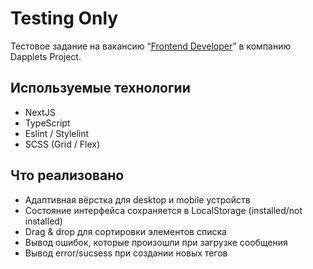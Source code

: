 # Testing Only 

Тестовое задание на вакансию “[Frontend Developer](https://docs.google.com/document/d/1A67hVEF5fb6Uk1Y341PeyV9Yr1UUWLtANITxSzWVHHY/edit#heading=h.dn2s0spi21rh)” в компанию Dapplets Project.

## Используемые технологии
- NextJS
- TypeScript
- Eslint / Stylelint
- SCSS (Grid / Flex)


## Что реализовано

- Адаптивная вёрстка для desktop и mobile устройств
- Состояние интерфейса сохраняется в LocalStorage (installed/not installed)
- Drag & drop для сортировки элементов списка
- Вывод ошибок, которые произошли при загрузке сообщения
- Вывод error/sucsess при создании новых тегов

